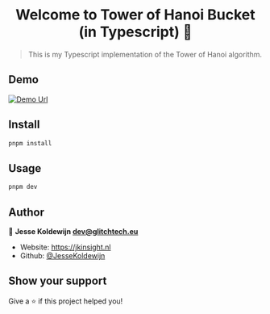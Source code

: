 <h1 align="center">Welcome to Tower of Hanoi Bucket (in Typescript) 👋</h1>
<p>
</p>

> This is my Typescript implementation of the Tower of Hanoi algorithm.

## Demo

<a href="https://hanoi-ts.vercel.app">
    <img src="https://hanoi-ts.vercel.app/vite.svg" alt="Demo Url" />
</a>

## Install

```sh
pnpm install
```

## Usage

```sh
pnpm dev
```

## Author

👤 **Jesse Koldewijn <dev@glitchtech.eu>**

- Website: https://jkinsight.nl
- Github: [@JesseKoldewijn](https://github.com/JesseKoldewijn)

## Show your support

Give a ⭐️ if this project helped you!
